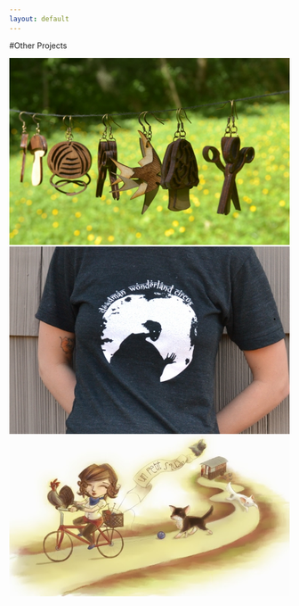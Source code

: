```yaml
---
layout: default
---
```

#Other Projects

![Hogswallow](001.jpg)
![Deadman Wonderland Circus](002.jpg)
![Un Petit Squab](003.jpg)
